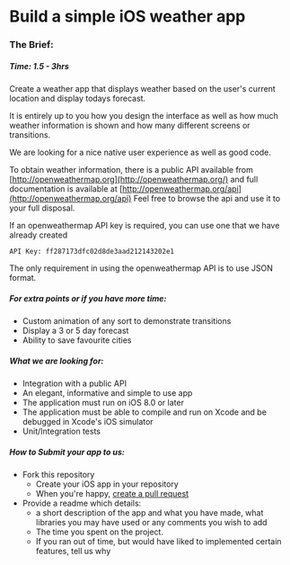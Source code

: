 # Build a simple iOS weather app

### The Brief:

##### Time: 1.5 - 3hrs

Create a weather app that displays weather based on the user's current location and display todays forecast.

It is entirely up to you how you design the interface as well as how much weather information is shown and how many different screens or transitions.

We are looking for a nice native user experience as well as good code.

To obtain weather information, there is a public API available from [http://openweathermap.org](http://openweathermap.org/) and full documentation is available at [http://openweathermap.org/api](http://openweathermap.org/api) Feel free to browse the api and use it to your full disposal.

If an openweathermap API key is required, you can use one that we have already created

`API Key: ff287173dfc02d8de3aad212143202e1`


The only requirement in using the openweathermap API is to use JSON format.


##### For extra points or if you have more time:
 - Custom animation of any sort to demonstrate transitions
 - Display a 3 or 5 day forecast
 - Ability to save favourite cities

##### What we are looking for:
 - Integration with a public API
 - An elegant, informative and simple to use app
 - The application must run on iOS 8.0 or later
 - The application must be able to compile and run on Xcode and be debugged in Xcode's iOS simulator
 - Unit/Integration tests

##### How to Submit your app to us:
 - Fork this repository
	- Create your iOS app in your repository
	- When you're happy, [create a pull request](https://help.github.com/articles/creating-a-pull-request/)
 - Provide a readme which details:
     - a short description of the app and what you have made, what libraries you may have used or any comments you wish to add
     - The time you spent on the project.
     - If you ran out of time, but would have liked to implemented certain features, tell us why